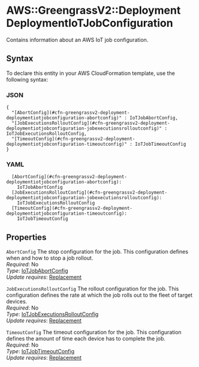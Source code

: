 # AWS::GreengrassV2::Deployment DeploymentIoTJobConfiguration<a name="aws-properties-greengrassv2-deployment-deploymentiotjobconfiguration"></a>

Contains information about an AWS IoT job configuration\.

## Syntax<a name="aws-properties-greengrassv2-deployment-deploymentiotjobconfiguration-syntax"></a>

To declare this entity in your AWS CloudFormation template, use the following syntax:

### JSON<a name="aws-properties-greengrassv2-deployment-deploymentiotjobconfiguration-syntax.json"></a>

```
{
  "[AbortConfig](#cfn-greengrassv2-deployment-deploymentiotjobconfiguration-abortconfig)" : IoTJobAbortConfig,
  "[JobExecutionsRolloutConfig](#cfn-greengrassv2-deployment-deploymentiotjobconfiguration-jobexecutionsrolloutconfig)" : IoTJobExecutionsRolloutConfig,
  "[TimeoutConfig](#cfn-greengrassv2-deployment-deploymentiotjobconfiguration-timeoutconfig)" : IoTJobTimeoutConfig
}
```

### YAML<a name="aws-properties-greengrassv2-deployment-deploymentiotjobconfiguration-syntax.yaml"></a>

```
  [AbortConfig](#cfn-greengrassv2-deployment-deploymentiotjobconfiguration-abortconfig):
    IoTJobAbortConfig
  [JobExecutionsRolloutConfig](#cfn-greengrassv2-deployment-deploymentiotjobconfiguration-jobexecutionsrolloutconfig):
    IoTJobExecutionsRolloutConfig
  [TimeoutConfig](#cfn-greengrassv2-deployment-deploymentiotjobconfiguration-timeoutconfig):
    IoTJobTimeoutConfig
```

## Properties<a name="aws-properties-greengrassv2-deployment-deploymentiotjobconfiguration-properties"></a>

`AbortConfig` <a name="cfn-greengrassv2-deployment-deploymentiotjobconfiguration-abortconfig"></a>
The stop configuration for the job\. This configuration defines when and how to stop a job rollout\.  
_Required_: No  
_Type_: [IoTJobAbortConfig](aws-properties-greengrassv2-deployment-iotjobabortconfig.md)  
_Update requires_: [Replacement](https://docs.aws.amazon.com/AWSCloudFormation/latest/UserGuide/using-cfn-updating-stacks-update-behaviors.html#update-replacement)

`JobExecutionsRolloutConfig` <a name="cfn-greengrassv2-deployment-deploymentiotjobconfiguration-jobexecutionsrolloutconfig"></a>
The rollout configuration for the job\. This configuration defines the rate at which the job rolls out to the fleet of target devices\.  
_Required_: No  
_Type_: [IoTJobExecutionsRolloutConfig](aws-properties-greengrassv2-deployment-iotjobexecutionsrolloutconfig.md)  
_Update requires_: [Replacement](https://docs.aws.amazon.com/AWSCloudFormation/latest/UserGuide/using-cfn-updating-stacks-update-behaviors.html#update-replacement)

`TimeoutConfig` <a name="cfn-greengrassv2-deployment-deploymentiotjobconfiguration-timeoutconfig"></a>
The timeout configuration for the job\. This configuration defines the amount of time each device has to complete the job\.  
_Required_: No  
_Type_: [IoTJobTimeoutConfig](aws-properties-greengrassv2-deployment-iotjobtimeoutconfig.md)  
_Update requires_: [Replacement](https://docs.aws.amazon.com/AWSCloudFormation/latest/UserGuide/using-cfn-updating-stacks-update-behaviors.html#update-replacement)
